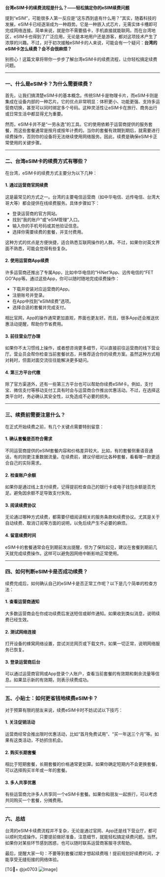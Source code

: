 **台湾eSIM卡的续费流程是什么？——轻松搞定你的eSIM续费问题**

提到“eSIM”，可能很多人第一反应是“这东西到底有什么用？”其实，随着科技的发展，eSIM卡已经逐渐成为一种趋势。它是一种嵌入式芯片，无需实体卡槽即可完成网络连接。简单来说，就是你不需要插卡，手机直接就能联网。而在台湾地区，eSIM卡也得到了广泛应用，无论是本地用户还是游客，都对这项技术产生了浓厚的兴趣。不过，对于初次接触eSIM卡的人来说，可能会有一个疑问：**台湾的eSIM卡怎么续费？会不会很麻烦？**

别担心！这篇文章将带你一步步了解台湾eSIM卡的续费流程，让你轻松搞定续费问题。

---

### **一、什么是eSIM卡？为什么需要续费？**

首先，让我们搞清楚eSIM卡的基本概念。传统SIM卡是物理卡片，而eSIM卡则是集成在设备内部的一种芯片。它的优点非常明显：体积更小、功能更强、支持多运营商切换，甚至可以同时绑定多个号码。这种灵活性让eSIM卡在旅行、商务出行或日常生活中都显得尤为重要。

然而，eSIM卡并不是“一劳永逸”的工具。它的使用依赖于运营商提供的服务套餐，而这些套餐通常是按月或按年计费的。当你的套餐有效期到期后，就需要进行续费操作，否则你的设备将无法继续使用网络服务。因此，续费是确保eSIM卡正常使用的关键步骤。

---

### **二、台湾eSIM卡的续费方式有哪些？**

在台湾，eSIM卡的续费方式主要分为以下几种：

#### **1. 通过运营商官网续费**
这是最常见的方式之一。台湾的主要电信运营商（如中华电信、远传电信、台湾大哥大等）都会提供在线续费服务。具体步骤如下：
- 登录运营商的官方网站。
- 找到“我的账户”或“eSIM管理”入口。
- 输入你的手机号码或其他验证信息。
- 选择你需要续费的套餐，并支付费用。

这种方式的优点是方便快捷，适合熟悉互联网操作的人群。不过，如果你对英文界面不熟悉，可能会觉得有些复杂。

#### **2. 使用运营商App续费**
许多运营商还推出了专属App，比如中华电信的“HiNet”App、远传电信的“FET GO”App等。通过这些App，你可以随时随地完成续费操作：
- 下载并安装对应运营商的App。
- 注册账号并登录。
- 在App中找到“eSIM续费”选项。
- 选择合适的套餐并完成支付。

相比官网，App的操作通常更加直观，界面也更友好。而且，很多App还会推送优惠活动提醒，帮助你节省费用。

#### **3. 前往营业厅办理**
如果你不太习惯线上操作，或者想咨询更多细节，可以直接前往运营商的线下营业厅。营业员会帮你检查当前套餐状态，并推荐适合你的续费方案。虽然这种方式相对耗时，但面对面交流往往能解决更多疑问。

#### **4. 第三方平台代缴**
除了官方渠道外，还有一些第三方平台也可以帮助你续费eSIM卡。例如，支付宝、微信支付等移动支付工具有时会与运营商合作推出优惠活动。不过，在选择这类平台时，务必确认其安全性，以免造成不必要的损失。

---

### **三、续费前需要注意什么？**

在正式开始续费之前，有几个关键点需要特别留意：

#### **1. 确认套餐是否符合需求**
不同运营商提供的eSIM套餐内容和价格差异较大。比如，有的套餐侧重语音通话，有的则更注重数据流量。在续费前，建议仔细对比各种套餐，看看哪一款更适合自己的实际需求。

#### **2. 检查账户余额**
如果你是通过线上支付续费，记得提前检查自己的银行卡或电子钱包余额是否充足。避免因余额不足导致支付失败。

#### **3. 阅读续费协议**
无论通过哪种方式续费，都需要仔细阅读相关的服务条款和续费协议。尤其是关于自动续费、取消订阅等方面的说明，以免后续产生不必要的麻烦。

#### **4. 留意续费时间**
eSIM卡的套餐通常会在到期前发出提醒，但为了保险起见，建议在套餐到期前几天就完成续费操作。这样可以避免因网络中断影响正常使用。

---

### **四、如何判断eSIM卡是否成功续费？**

续费完成后，如何确认自己的eSIM卡是否正常工作呢？以下是几个简单的检查方法：

#### **1. 查看运营商通知**
大多数运营商会在你成功续费后发送短信或邮件通知。如果收到类似消息，说明续费已经生效。

#### **2. 测试网络连接**
打开设备的蜂窝网络设置，尝试浏览网页或下载文件。如果一切正常，说明网络服务已恢复。

#### **3. 登录运营商后台**
可以通过运营商官网或App登录个人账户，查看当前套餐的有效期和剩余流量等信息。如果显示新的有效期，则表示续费成功。

---

### **五、小贴士：如何更省钱地续费eSIM卡？**

对于预算有限的朋友来说，续费eSIM卡时不妨试试以下技巧：

#### **1. 关注促销活动**
运营商经常会推出限时优惠活动，比如“首月免费试用”、“买一年送三个月”等。如果有这类活动，不妨抓住机会。

#### **2. 购买长期套餐**
相比于短期套餐，长期套餐的价格通常更划算。如果你确定短期内不会更换套餐，可以选择购买半年或一年的套餐。

#### **3. 多人共享优惠**
有些运营商允许多人共享同一个eSIM卡套餐。如果你和朋友一起旅行，可以考虑共同购买一个套餐，分摊费用。

---

### **六、总结**

台湾的eSIM卡续费流程并不复杂，无论是通过官网、App还是线下营业厅，都可以顺利完成操作。只要提前做好准备，注意细节，就能轻松搞定续费问题。当然，如果你对某些环节感到困惑，也可以随时联系运营商客服寻求帮助。

最后，提醒大家一句：不要等到套餐过期才想起续费哦！提前规划好续费时间，才能享受无缝衔接的网络体验。

[TG💪+ @jx0703 ![Image](https://github.com/user-attachments/assets/dbca1d08-cadb-493c-b0ec-ad6f7a83f270)]